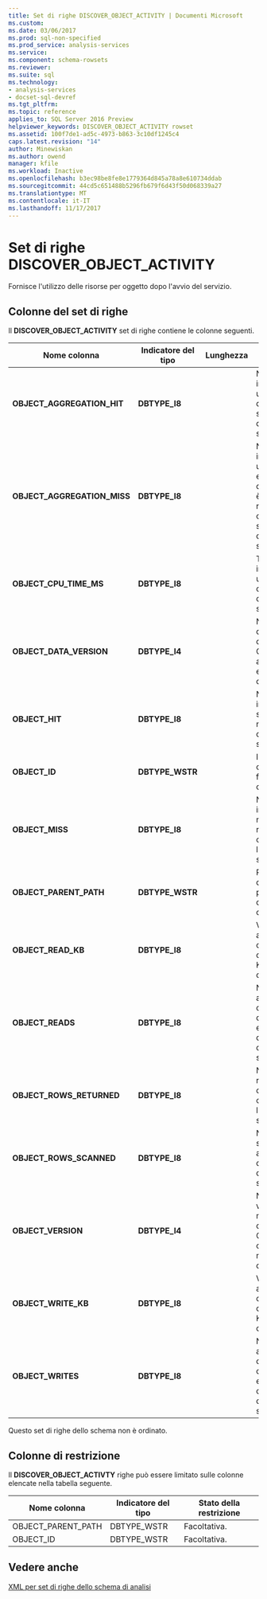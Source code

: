 ```yaml
---
title: Set di righe DISCOVER_OBJECT_ACTIVITY | Documenti Microsoft
ms.custom: 
ms.date: 03/06/2017
ms.prod: sql-non-specified
ms.prod_service: analysis-services
ms.service: 
ms.component: schema-rowsets
ms.reviewer: 
ms.suite: sql
ms.technology:
- analysis-services
- docset-sql-devref
ms.tgt_pltfrm: 
ms.topic: reference
applies_to: SQL Server 2016 Preview
helpviewer_keywords: DISCOVER_OBJECT_ACTIVITY rowset
ms.assetid: 100f7de1-ad5c-4973-b863-3c10df1245c4
caps.latest.revision: "14"
author: Minewiskan
ms.author: owend
manager: kfile
ms.workload: Inactive
ms.openlocfilehash: b3ec98be8fe8e1779364d845a78a8e610734ddab
ms.sourcegitcommit: 44cd5c651488b5296fb679f6d43f50d068339a27
ms.translationtype: MT
ms.contentlocale: it-IT
ms.lasthandoff: 11/17/2017
---
```

# <a name="discoverobjectactivity-rowset"></a>Set di righe DISCOVER_OBJECT_ACTIVITY
  Fornisce l'utilizzo delle risorse per oggetto dopo l'avvio del servizio.  
  
## <a name="rowset-columns"></a>Colonne del set di righe  
 Il **DISCOVER_OBJECT_ACTIVITY** set di righe contiene le colonne seguenti.  
  
|Nome colonna|Indicatore del tipo|Lunghezza|Description|  
|-----------------|--------------------|------------|-----------------|  
|**OBJECT_AGGREGATION_HIT**|**DBTYPE_I8**||Numero di volte in cui un'aggregazione dell'oggetto è stata raggiunta dopo l'avvio del servizio.|  
|**OBJECT_AGGREGATION_MISS**|**DBTYPE_I8**||Numero di volte in cui un'aggregazione esistente dell'oggetto non è stata raggiunta, ovvero non è stata utilizzata, dopo l'avvio del servizio.|  
|**OBJECT_CPU_TIME_MS**|**DBTYPE_I8**||Tempo di CPU, in millisecondi, utilizzato dall'oggetto dopo l'avvio del servizio.|  
|**OBJECT_DATA_VERSION**|**DBTYPE_I4**||Numero di derivazione dei dati nell'oggetto. Questo numero aumenta ad ogni elaborazione dell'oggetto.|  
|**OBJECT_HIT**|**DBTYPE_I8**||Numero di volte in cui l'oggetto è stato raggiunto nella cache dopo l'avvio del servizio.|  
|**OBJECT_ID**|**DBTYPE_WSTR**||ID dell'oggetto come definito in fase di creazione.|  
|**OBJECT_MISS**|**DBTYPE_I8**||Numero di volte in cui l'oggetto non è stato raggiunto nella cache dopo l'avvio del servizio.|  
|**OBJECT_PARENT_PATH**|**DBTYPE_WSTR**||Percorso dell'elemento padre dell'oggetto corrente.|  
|**OBJECT_READ_KB**|**DBTYPE_I8**||Valore accumulato dei dati letti dall'oggetto, in KB, dopo l'avvio del servizio.|  
|**OBJECT_READS**|**DBTYPE_I8**||Numero accumulato delle operazioni di lettura eseguite dall'oggetto dopo l'avvio del servizio.|  
|**OBJECT_ROWS_RETURNED**|**DBTYPE_I8**||Numero di righe restituite dall'oggetto al chiamante dopo l'avvio del servizio.|  
|**OBJECT_ROWS_SCANNED**|**DBTYPE_I8**||Numero di righe sottoposte ad analisi dall'oggetto dopo l'avvio del servizio.|  
|**OBJECT_VERSION**|**DBTYPE_I4**||Numero di versione dei metadati dell'oggetto. Questo numero cambia ad ogni modifica dell'oggetto.|  
|**OBJECT_WRITE_KB**|**DBTYPE_I8**||Valore accumulato dei dati scritti dall'oggetto, in KB, dopo l'avvio del servizio.|  
|**OBJECT_WRITES**|**DBTYPE_I8**||Numero accumulato delle operazioni di scrittura eseguite dall'oggetto dopo l'avvio del servizio.|  
  
 Questo set di righe dello schema non è ordinato.  
  
## <a name="restriction-columns"></a>Colonne di restrizione  
 Il **DISCOVER_OBJECT_ACTIVTY** righe può essere limitato sulle colonne elencate nella tabella seguente.  
  
|Nome colonna|Indicatore del tipo|Stato della restrizione|  
|-----------------|--------------------|-----------------------|  
|OBJECT_PARENT_PATH|DBTYPE_WSTR|Facoltativa.|  
|OBJECT_ID|DBTYPE_WSTR|Facoltativa.|  
  
## <a name="see-also"></a>Vedere anche  
 [XML per set di righe dello schema di analisi](../../../analysis-services/schema-rowsets/xml/xml-for-analysis-schema-rowsets.md)  
  
  
